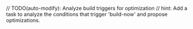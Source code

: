 // TODO(auto-modify): Analyze build triggers for optimization
// hint: Add a task to analyze the conditions that trigger 'build-now' and propose optimizations.
